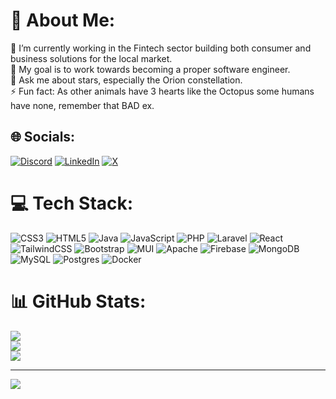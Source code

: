 # 💫 About Me:
🔭 I’m currently working in the Fintech sector building both consumer and business solutions for the local market.<br>🌱 My goal is to work towards becoming a proper software engineer.<br>💬 Ask me about stars, especially the Orion constellation.<br>⚡ Fun fact: As other animals have 3 hearts like the Octopus some humans have none, remember that BAD ex.


## 🌐 Socials:
[![Discord](https://img.shields.io/badge/Discord-%237289DA.svg?logo=discord&logoColor=white)](https://discord.gg/mr.g_007) [![LinkedIn](https://img.shields.io/badge/LinkedIn-%230077B5.svg?logo=linkedin&logoColor=white)](https://linkedin.com/in/ian-gitonga-4b06341b3) [![X](https://img.shields.io/badge/X-black.svg?logo=X&logoColor=white)](https://x.com/gitonga_is_me) 

# 💻 Tech Stack:
![CSS3](https://img.shields.io/badge/css3-%231572B6.svg?style=for-the-badge&logo=css3&logoColor=white) ![HTML5](https://img.shields.io/badge/html5-%23E34F26.svg?style=for-the-badge&logo=html5&logoColor=white) ![Java](https://img.shields.io/badge/java-%23ED8B00.svg?style=for-the-badge&logo=openjdk&logoColor=white) ![JavaScript](https://img.shields.io/badge/javascript-%23323330.svg?style=for-the-badge&logo=javascript&logoColor=%23F7DF1E) ![PHP](https://img.shields.io/badge/php-%23777BB4.svg?style=for-the-badge&logo=php&logoColor=white) ![Laravel](https://img.shields.io/badge/laravel-%23FF2D20.svg?style=for-the-badge&logo=laravel&logoColor=white) ![React](https://img.shields.io/badge/react-%2320232a.svg?style=for-the-badge&logo=react&logoColor=%2361DAFB) ![TailwindCSS](https://img.shields.io/badge/tailwindcss-%2338B2AC.svg?style=for-the-badge&logo=tailwind-css&logoColor=white) ![Bootstrap](https://img.shields.io/badge/bootstrap-%238511FA.svg?style=for-the-badge&logo=bootstrap&logoColor=white) ![MUI](https://img.shields.io/badge/MUI-%230081CB.svg?style=for-the-badge&logo=mui&logoColor=white) ![Apache](https://img.shields.io/badge/apache-%23D42029.svg?style=for-the-badge&logo=apache&logoColor=white) ![Firebase](https://img.shields.io/badge/Firebase-039BE5?style=for-the-badge&logo=Firebase&logoColor=white) ![MongoDB](https://img.shields.io/badge/MongoDB-%234ea94b.svg?style=for-the-badge&logo=mongodb&logoColor=white) ![MySQL](https://img.shields.io/badge/mysql-%2300000f.svg?style=for-the-badge&logo=mysql&logoColor=white) ![Postgres](https://img.shields.io/badge/postgres-%23316192.svg?style=for-the-badge&logo=postgresql&logoColor=white) ![Docker](https://img.shields.io/badge/docker-%230db7ed.svg?style=for-the-badge&logo=docker&logoColor=white)
# 📊 GitHub Stats:
![](https://github-readme-stats.vercel.app/api?username=igitonga&theme=dark&hide_border=false&include_all_commits=false&count_private=true)<br/>
![](https://github-readme-streak-stats.herokuapp.com/?user=igitonga&theme=dark&hide_border=false)<br/>
![](https://github-readme-stats.vercel.app/api/top-langs/?username=igitonga&theme=dark&hide_border=false&include_all_commits=false&count_private=true&layout=compact)

---
[![](https://visitcount.itsvg.in/api?id=igitonga&icon=0&color=0)](https://visitcount.itsvg.in)

<!-- Proudly created with GPRM ( https://gprm.itsvg.in ) -->
